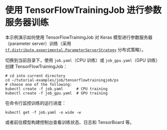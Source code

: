 # 使用 TensorFlowTrainingJob 进行参数服务器训练

本示例演示如何使用 TensorFlowTrainingJob 对 Keras 模型进行参数服务器（parameter server）训练（采用 [`tf.distribute.experimental.ParameterServerStrategy`](https://www.tensorflow.org/api_docs/python/tf/distribute/experimental/ParameterServerStrategy) 分布式策略）。

切换到当前目录下，使用 `job.yaml`（CPU 训练）或 `job_gpu.yaml`（GPU 训练）创建 TensorFlowTrainingJob：

```shell
# cd into current directory
cd ~/tutorial-examples/job/tensorflowtrainingjob/ps
# choose one of the following:
kubectl create -f job.yaml      # CPU training
kubectl create -f job_gpu.yaml  # GPU training
```

在命令行监控训练的运行进度：

```shell
kubectl get -f job.yaml -o wide -w
```

或者前往模型构建控制台查看训练状态、日志和 TensorBoard 等。
